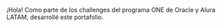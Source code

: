 ¡Hola!
Como parte de los challenges del programa ONE de Oracle y Alura LATAM, desarrollé este portafolio.
